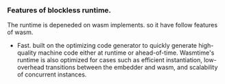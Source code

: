 ### Features of blockless runtime.
The runtime is depeneded on wasm implements. so it have follow features of wasm.

- Fast. built on the optimizing code generator to quickly generate high-quality machine code either at runtime or ahead-of-time. Wasmtime's runtime is also optimized for cases such as efficient instantiation, low-overhead transitions between the embedder and wasm, and scalability of concurrent instances.

